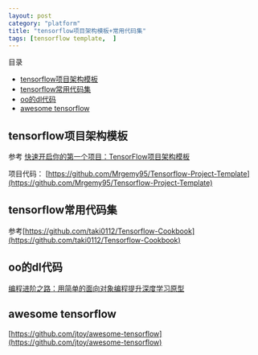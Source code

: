 ```yaml
---
layout: post
category: "platform"
title: "tensorflow项目架构模板+常用代码集"
tags: [tensorflow template,  ]
---
```


目录

<!-- TOC -->

- [tensorflow项目架构模板](#tensorflow项目架构模板)
- [tensorflow常用代码集](#tensorflow常用代码集)
- [oo的dl代码](#oo的dl代码)
- [awesome tensorflow](#awesome-tensorflow)

<!-- /TOC -->

## tensorflow项目架构模板

参考
[快速开启你的第一个项目：TensorFlow项目架构模板](https://mp.weixin.qq.com/s?__biz=MzA3MzI4MjgzMw==&mid=2650737338&idx=1&sn=34c5cab8287b2138b7f80ff730fe2cd0&chksm=871acec4b06d47d299d3a72ec955d0353b690f8734c61ae864d1054a90c5f07a6cdc0f9fe380&mpshare=1&scene=1&srcid=020676GzXwFc20a3HPA6Ub4R&pass_ticket=9ERW5CrFxOvS2lhjR8S8LDnjY4q8APAoow%2FlXngRZASrq2yGQ%2BN3nk8bqFjdyz53#rd)

项目代码：
[https://github.com/Mrgemy95/Tensorflow-Project-Template](https://github.com/Mrgemy95/Tensorflow-Project-Template)

## tensorflow常用代码集

参考[https://github.com/taki0112/Tensorflow-Cookbook](https://github.com/taki0112/Tensorflow-Cookbook)

## oo的dl代码

[编程进阶之路：用简单的面向对象编程提升深度学习原型](https://mp.weixin.qq.com/s?__biz=MzA3MzI4MjgzMw==&mid=2650766829&idx=2&sn=bc751e25ac5bbcc0f40cf58f627d3190&chksm=871ab993b06d30851ea30e81e6001e46cee4ca8cc432e993679c3a70c3980e2a08e75967ccc3&scene=0&xtrack=1&pass_ticket=I7vMVoY36Vu5%2FFz%2FMUDKXgy%2FHocjPiCFYYtVANqq1m0CCQBpIAQhSU5BGMcu7Il0#rd)

## awesome tensorflow 

[https://github.com/jtoy/awesome-tensorflow](https://github.com/jtoy/awesome-tensorflow)